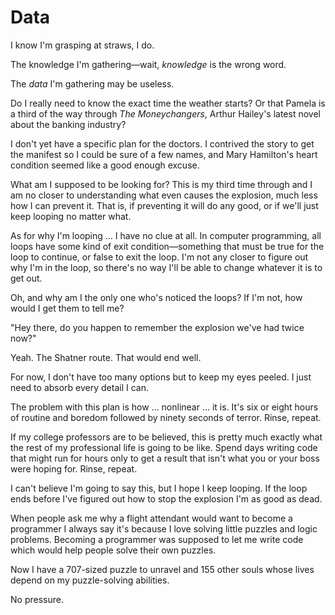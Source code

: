 # Data

I know I'm grasping at straws, I do.

The knowledge I'm gathering—wait, _knowledge_ is the wrong word.

The _data_ I'm gathering may be useless.

Do I really need to know the exact time the weather starts?
Or that Pamela is a third of the way through _The Moneychangers_, Arthur Hailey's latest novel about the banking industry?

I don't yet have a specific plan for the doctors.
I contrived the story to get the manifest so I could be sure of a few names, and Mary Hamilton's heart condition seemed like a good enough excuse.

What am I supposed to be looking for?
This is my third time through and I am no closer to understanding what even causes the explosion, much less how I can prevent it.
That is, if preventing it will do any good, or if we'll just keep looping no matter what.

As for why I'm looping … I have no clue at all.
In computer programming, all loops have some kind of exit condition—something that must be true for the loop to continue, or false to exit the loop.
I'm not any closer to figure out why I'm in the loop, so there's no way I'll be able to change whatever it is to get out.

Oh, and why am I the only one who's noticed the loops?
If I'm not, how would I get them to tell me?

"Hey there, do you happen to remember the explosion we've had twice now?"

Yeah.
The Shatner route.
That would end well.

For now, I don't have too many options but to keep my eyes peeled.
I just need to absorb every detail I can.

The problem with this plan is how … nonlinear … it is.
It's six or eight hours of routine and boredom followed by ninety seconds of terror.
Rinse, repeat.

If my college professors are to be believed, this is pretty much exactly what the rest of my professional life is going to be like.
Spend days writing code that might run for hours only to get a result that isn't what you or your boss were hoping for.
Rinse, repeat.

I can't believe I'm going to say this, but I hope I keep looping.
If the loop ends before I've figured out how to stop the explosion I'm as good as dead.

When people ask me why a flight attendant would want to become a programmer I always say it's because I love solving little puzzles and logic problems.
Becoming a programmer was supposed to let me write code which would help people solve their own puzzles.

Now I have a 707-sized puzzle to unravel and 155 other souls whose lives depend on my puzzle-solving abilities.

No pressure.
